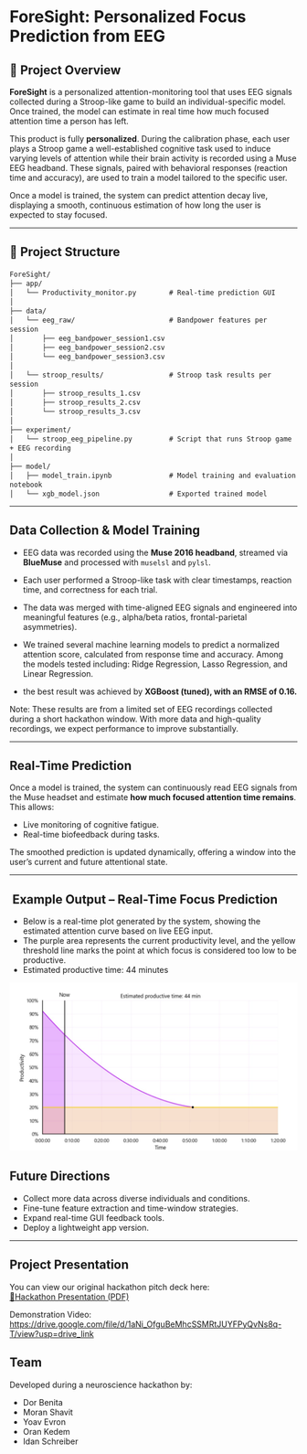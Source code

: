 # ForeSight: Personalized Focus Prediction from EEG

## 🧠 Project Overview

**ForeSight** is a personalized attention-monitoring tool that uses EEG signals collected during a Stroop-like game to build an individual-specific model. Once trained, the model can estimate in real time how much focused attention time a person has left.

This product is fully **personalized**. During the calibration phase, each user plays a Stroop game  a well-established cognitive task used to induce varying levels of attention while their brain activity is recorded using a Muse EEG headband. These signals, paired with behavioral responses (reaction time and accuracy), are used to train a model tailored to the specific user.

Once a model is trained, the system can predict attention decay live, displaying a smooth, continuous estimation of how long the user is expected to stay focused.

---

## 📁 Project Structure

```
ForeSight/
├── app/
│   └── Productivity_monitor.py        # Real-time prediction GUI
│
├── data/
│   └── eeg_raw/                       # Bandpower features per session
│       ├── eeg_bandpower_session1.csv
│       ├── eeg_bandpower_session2.csv
│       └── eeg_bandpower_session3.csv
│
│   └── stroop_results/                # Stroop task results per session
│       ├── stroop_results_1.csv
│       ├── stroop_results_2.csv
│       └── stroop_results_3.csv
│
├── experiment/
│   └── stroop_eeg_pipeline.py         # Script that runs Stroop game + EEG recording
│
├── model/
│   ├── model_train.ipynb              # Model training and evaluation notebook
│   └── xgb_model.json                 # Exported trained model
```

---

##  Data Collection & Model Training

* EEG data was recorded using the **Muse 2016 headband**, streamed via **BlueMuse** and processed with `muselsl` and `pylsl`.
* Each user performed a Stroop-like task with clear timestamps, reaction time, and correctness for each trial.
* The data was merged with time-aligned EEG signals and engineered into meaningful features (e.g., alpha/beta ratios, frontal-parietal asymmetries).

* We trained several machine learning models to predict a normalized attention score, calculated from response time and accuracy. Among the models tested  including: Ridge Regression, Lasso Regression, and Linear Regression.
* the best result was achieved by **XGBoost (tuned), with an RMSE of 0.16.**


 Note: These results are from a limited set of EEG recordings collected during a short hackathon window. With more data and high-quality recordings, we expect performance to improve substantially.

---

## Real-Time Prediction

Once a model is trained, the system can continuously read EEG signals from the Muse headset and estimate **how much focused attention time remains**. This allows:

* Live monitoring of cognitive fatigue.
* Real-time biofeedback during tasks.

The smoothed prediction is updated dynamically, offering a window into the user’s current and future attentional state.

---
## ️ Example Output – Real-Time Focus Prediction
* Below is a real-time plot generated by the system, showing the estimated attention curve based on live EEG input. 
* The purple area represents the current productivity level, and the yellow threshold line marks the point at which focus is considered too low to be productive.
* Estimated productive time: 44 minutes

![Real-Time Focus Prediction](./assets/focus_prediction_output.jpg)

##  Future Directions

*  Collect more data across diverse individuals and conditions.
*  Fine-tune feature extraction and time-window strategies.
*  Expand real-time GUI feedback tools.
*  Deploy a lightweight app version.

---

##  Project Presentation

You can view our original hackathon pitch deck here:  
[📎Hackathon Presentation (PDF)](./docs/ForeSight_Pitch.pdf)

Demonstration Video:
https://drive.google.com/file/d/1aNi_OfguBeMhcSSMRtJUYFPyQvNs8q-T/view?usp=drive_link


## Team

Developed during a neuroscience hackathon by:

* Dor Benita
* Moran Shavit
* Yoav Evron
* Oran Kedem
* Idan Schreiber
